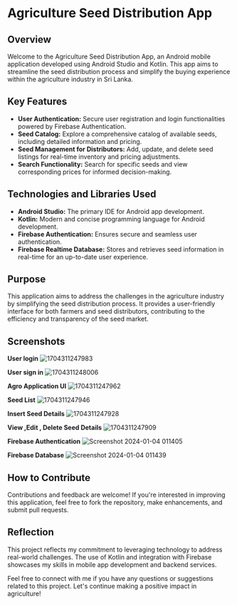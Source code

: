 # Agriculture Seed Distribution App

## Overview
Welcome to the Agriculture Seed Distribution App, an Android mobile application developed using Android Studio and Kotlin. This app aims to streamline the seed distribution process and simplify the buying experience within the agriculture industry in Sri Lanka.

## Key Features
- **User Authentication:** Secure user registration and login functionalities powered by Firebase Authentication.
- **Seed Catalog:** Explore a comprehensive catalog of available seeds, including detailed information and pricing.
- **Seed Management for Distributors:** Add, update, and delete seed listings for real-time inventory and pricing adjustments.
- **Search Functionality:** Search for specific seeds and view corresponding prices for informed decision-making.

## Technologies and Libraries Used
- **Android Studio:** The primary IDE for Android app development.
- **Kotlin:** Modern and concise programming language for Android development.
- **Firebase Authentication:** Ensures secure and seamless user authentication.
- **Firebase Realtime Database:** Stores and retrieves seed information in real-time for an up-to-date user experience.

## Purpose
This application aims to address the challenges in the agriculture industry by simplifying the seed distribution process. It provides a user-friendly interface for both farmers and seed distributors, contributing to the efficiency and transparency of the seed market.

## Screenshots 
**User login**
![1704311247983](https://github.com/IT21365232/Mobile-Application-Agro-/assets/99157288/ccdade39-f67f-4974-8c1b-39c63cb50433)

**User sign in**
![1704311248006](https://github.com/IT21365232/Mobile-Application-Agro-/assets/99157288/fec620d8-48af-476e-a991-797f7c29468f)

**Agro Application UI**
![1704311247962](https://github.com/IT21365232/Mobile-Application-Agro-/assets/99157288/c01cd444-f64a-4635-8f2d-5f238c3cc3bf)

**Seed List**
![1704311247946](https://github.com/IT21365232/Mobile-Application-Agro-/assets/99157288/fc30eb9c-d454-4d57-954d-8848818b6db9)

**Insert Seed Details**
![1704311247928](https://github.com/IT21365232/Mobile-Application-Agro-/assets/99157288/4b064cca-94c0-4a0f-bf76-d6cb7eb0952f)

**View ,Edit , Delete Seed Details**
![1704311247909](https://github.com/IT21365232/Mobile-Application-Agro-/assets/99157288/36c14fa4-ca10-4ac6-bce1-59d8e06caf95)

**Firebase Authentication**
![Screenshot 2024-01-04 011405](https://github.com/IT21365232/Mobile-Application-Agro-/assets/99157288/9dc78b68-4c00-494f-beb8-f248fd0b5c9c)

**Firebase Database**
![Screenshot 2024-01-04 011439](https://github.com/IT21365232/Mobile-Application-Agro-/assets/99157288/3a8fe6cb-88e4-4841-a533-d4057c6fada0)

## How to Contribute
Contributions and feedback are welcome! If you're interested in improving this application, feel free to fork the repository, make enhancements, and submit pull requests.

## Reflection
This project reflects my commitment to leveraging technology to address real-world challenges. The use of Kotlin and integration with Firebase showcases my skills in mobile app development and backend services.

Feel free to connect with me if you have any questions or suggestions related to this project. Let's continue making a positive impact in agriculture!

